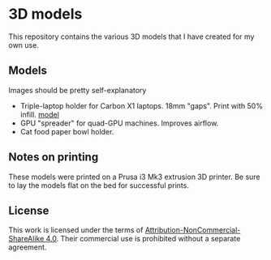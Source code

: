 # 3D models

This repository contains the various 3D models that I have created for my own use. 

## Models

Images should be pretty self-explanatory

 * Triple-laptop holder for Carbon X1 laptops. 18mm "gaps". Print with 50% infill. [model](models/3-laptop-stand.stl)
 * GPU "spreader" for quad-GPU machines. Improves airflow.
 * Cat food paper bowl holder.

## Notes on printing

These models were printed on a Prusa i3 Mk3 extrusion 3D printer. 
Be sure to lay the models flat on the bed for successful prints.

## License

This work is licensed under the terms of 
[Attribution-NonCommercial-ShareAlike 4.0](https://creativecommons.org/licenses/by-nc-sa/4.0/). 
Their commercial use is prohibited without a separate agreement.
